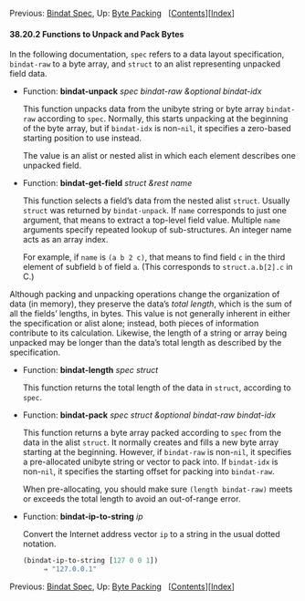 

Previous: [Bindat Spec](Bindat-Spec.html), Up: [Byte Packing](Byte-Packing.html)   \[[Contents](index.html#SEC_Contents "Table of contents")]\[[Index](Index.html "Index")]

#### 38.20.2 Functions to Unpack and Pack Bytes

In the following documentation, `spec` refers to a data layout specification, `bindat-raw` to a byte array, and `struct` to an alist representing unpacked field data.

*   Function: **bindat-unpack** *spec bindat-raw \&optional bindat-idx*

    This function unpacks data from the unibyte string or byte array `bindat-raw` according to `spec`. Normally, this starts unpacking at the beginning of the byte array, but if `bindat-idx` is non-`nil`, it specifies a zero-based starting position to use instead.

    The value is an alist or nested alist in which each element describes one unpacked field.

<!---->

*   Function: **bindat-get-field** *struct \&rest name*

    This function selects a field’s data from the nested alist `struct`. Usually `struct` was returned by `bindat-unpack`. If `name` corresponds to just one argument, that means to extract a top-level field value. Multiple `name` arguments specify repeated lookup of sub-structures. An integer name acts as an array index.

    For example, if `name` is `(a b 2 c)`, that means to find field `c` in the third element of subfield `b` of field `a`. (This corresponds to `struct.a.b[2].c` in C.)

Although packing and unpacking operations change the organization of data (in memory), they preserve the data’s *total length*, which is the sum of all the fields’ lengths, in bytes. This value is not generally inherent in either the specification or alist alone; instead, both pieces of information contribute to its calculation. Likewise, the length of a string or array being unpacked may be longer than the data’s total length as described by the specification.

*   Function: **bindat-length** *spec struct*

    This function returns the total length of the data in `struct`, according to `spec`.

<!---->

*   Function: **bindat-pack** *spec struct \&optional bindat-raw bindat-idx*

    This function returns a byte array packed according to `spec` from the data in the alist `struct`. It normally creates and fills a new byte array starting at the beginning. However, if `bindat-raw` is non-`nil`, it specifies a pre-allocated unibyte string or vector to pack into. If `bindat-idx` is non-`nil`, it specifies the starting offset for packing into `bindat-raw`.

    When pre-allocating, you should make sure `(length bindat-raw)` meets or exceeds the total length to avoid an out-of-range error.

<!---->

*   Function: **bindat-ip-to-string** *ip*

    Convert the Internet address vector `ip` to a string in the usual dotted notation.

    ```lisp
    (bindat-ip-to-string [127 0 0 1])
         ⇒ "127.0.0.1"
    ```

Previous: [Bindat Spec](Bindat-Spec.html), Up: [Byte Packing](Byte-Packing.html)   \[[Contents](index.html#SEC_Contents "Table of contents")]\[[Index](Index.html "Index")]
